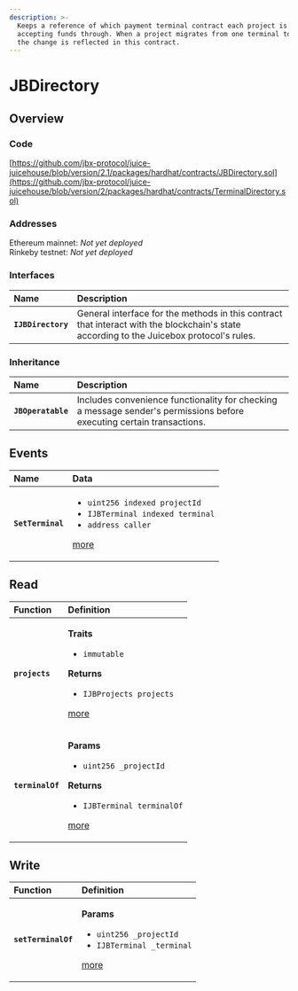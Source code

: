 ```yaml
---
description: >-
  Keeps a reference of which payment terminal contract each project is currently
  accepting funds through. When a project migrates from one terminal to another,
  the change is reflected in this contract.
---
```


# JBDirectory

## Overview

### Code

[https://github.com/jbx-protocol/juice-juicehouse/blob/version/2.1/packages/hardhat/contracts/JBDirectory.sol](https://github.com/jbx-protocol/juice-juicehouse/blob/version/2/packages/hardhat/contracts/TerminalDirectory.sol)

### **Addresses**

Ethereum mainnet: _Not yet deployed_  
Rinkeby testnet: _Not yet deployed_

### **Interfaces**

| **Name** | Description |
| :--- | :--- |
| **`IJBDirectory`** | General interface for the methods in this contract that interact with the blockchain's state according to the Juicebox protocol's rules. |

### **Inheritance**

| **Name** | Description |
| :--- | :--- |
| **`JBOperatable`** | Includes convenience functionality for checking a message sender's permissions before executing certain transactions.  |

## Events

<table>
  <thead>
    <tr>
      <th style="text-align:left">Name</th>
      <th style="text-align:left">Data</th>
    </tr>
  </thead>
  <tbody>
    <tr>
      <td style="text-align:left"><b><code>SetTerminal</code></b>
      </td>
      <td style="text-align:left">
        <ul>
          <li><code>uint256 indexed projectId</code> 
          </li>
          <li><code>IJBTerminal indexed terminal</code> 
          </li>
          <li><code>address caller</code>
          </li>
        </ul>
        <p><a href="events/setterminal.md">more</a>
        </p>
      </td>
    </tr>
  </tbody>
</table>

## Read

<table>
  <thead>
    <tr>
      <th style="text-align:left">Function</th>
      <th style="text-align:left">Definition</th>
    </tr>
  </thead>
  <tbody>
    <tr>
      <td style="text-align:left"><b><code>projects</code></b>
      </td>
      <td style="text-align:left">
        <p><b>Traits</b>
        </p>
        <ul>
          <li><code>immutable</code>
          </li>
        </ul>
        <p><b>Returns</b>
        </p>
        <ul>
          <li><code>IJBProjects projects</code>
          </li>
        </ul>
        <p><a href="read/projects.md">more</a>
        </p>
      </td>
    </tr>
    <tr>
      <td style="text-align:left"><b><code>terminalOf</code></b>
      </td>
      <td style="text-align:left">
        <p><b>Params</b>
        </p>
        <ul>
          <li><code>uint256 _projectId</code>
          </li>
        </ul>
        <p><b>Returns</b>
        </p>
        <ul>
          <li><code>IJBTerminal terminalOf</code>
          </li>
        </ul>
        <p><a href="read/terminalof.md">more</a>
        </p>
      </td>
    </tr>
  </tbody>
</table>

## Write

<table>
  <thead>
    <tr>
      <th style="text-align:left">Function</th>
      <th style="text-align:left">Definition</th>
    </tr>
  </thead>
  <tbody>
    <tr>
      <td style="text-align:left"><b><code>setTerminalOf</code></b>
      </td>
      <td style="text-align:left">
        <p><b>Params</b>
        </p>
        <ul>
          <li><code>uint256 _projectId</code> 
          </li>
          <li><code>IJBTerminal _terminal</code>
          </li>
        </ul>
        <p><a href="write/setterminalof.md">more</a>
        </p>
      </td>
    </tr>
  </tbody>
</table>

